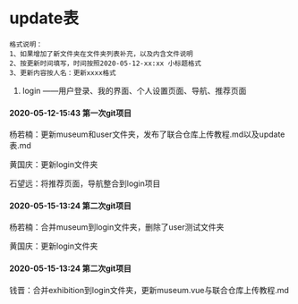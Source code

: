 # update表

```
格式说明：
1、如果增加了新文件夹在文件夹列表补充，以及内含文件说明
2、按更新时间填写，时间按照2020-05-12-xx:xx 小标题格式
3、更新内容按人名：更新xxxx格式
```

1. login	     ——用户登录、我的界面、个人设置页面、导航、推荐页面

#### 2020-05-12-15:43  第一次git项目

杨若楠：更新museum和user文件夹，发布了联合仓库上传教程.md以及update表.md

黄国庆：更新login文件夹

石望远：将推荐页面，导航整合到login项目

#### 2020-05-15-13:24  第二次git项目

杨若楠：合并museum到login文件夹，删除了user测试文件夹

黄国庆：更新login文件夹

#### 2020-05-15-13:24  第二次git项目

钱晋：合并exhibition到login文件夹，更新museum.vue与联合仓库上传教程.md
